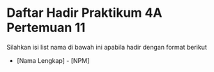 # Daftar Hadir Praktikum 4A Pertemuan 11
Silahkan isi list nama di bawah ini apabila hadir dengan format berikut

- [Nama Lengkap] - [NPM]
